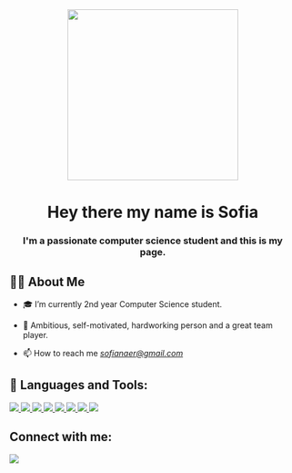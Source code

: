 <div id="header" align="center">
  <img src="https://media2.giphy.com/media/k0ijJhqrUP4T2EvmJ1/giphy.gif?cid=ecf05e479x41w7q451rxphwy3yzxgidj4y4ix06m67hx49lx&rid=giphy.gif&ct=g" width="300"/>
</div>

<h1 align="center">
  Hey there my name is Sofia 

</h1>

<h3 align="center">I'm a passionate computer science student and this is my page.</h3>
           
## 👩‍🦰 About Me
 
- 🎓 I’m currently 2nd year Computer Science student.
 
- 💪 Ambitious, self-motivated, hardworking person and a great team player.
 
- 📫 How to reach me *sofianaer@gmail.com* 
 
## 🚀 Languages and Tools:
 
<p align="left"> 
    <a href="https://www.java.com" target="_blank"> <img src="https://img.icons8.com/color/48/000000/java-coffee-cup-logo.png"/> </a>
    <a href="https://reactjs.org/" target="_blank"> <img src="https://img.icons8.com/color/48/000000/react-native.png"/> </a> </a> 
    <a href="https://developer.mozilla.org/en-US/docs/Web/JavaScript" target="_blank"> <img src="https://img.icons8.com/color/48/000000/javascript.png"/> </a> 
    <a href="https://www.w3.org/html/" target="_blank"> <img src="https://img.icons8.com/color/48/000000/html-5.png"/> </a> 
    <a href="https://www.w3schools.com/css/" target="_blank"> 
    <img src="https://img.icons8.com/color/48/000000/css3.png"/> </a> 
    <a href="https://getbootstrap.com" target="_blank"> 
    <img src="https://img.icons8.com/color/48/000000/bootstrap.png"/> <a> 
    <a href="https://www.python.org" target="_blank"> 
    <img src="https://img.icons8.com/color/48/000000/python.png"/> </a> 
    <a style="padding-right:8px;" href="https://nodejs.org" target="_blank"> 
    <img src="https://img.icons8.com/color/48/000000/nodejs.png"/> </a> 
 </a>
</p>
 
 
## Connect with me:
<p align="left">
<a href = "https://www.linkedin.com/in/sofia-naer-50a662199/"><img src="https://img.icons8.com/fluent/48/000000/linkedin.png"/></a>
</p>


